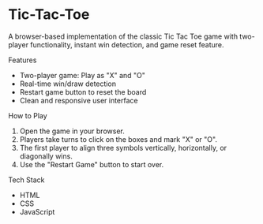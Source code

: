 # Tic-Tac-Toe
A browser-based implementation of the classic Tic Tac Toe game with two-player functionality, instant win detection, and game reset feature.


Features

- Two-player game: Play as "X" and "O"
- Real-time win/draw detection
- Restart game button to reset the board
- Clean and responsive user interface



How to Play

1. Open the game in your browser.
2. Players take turns to click on the boxes and mark "X" or "O".
3. The first player to align three symbols vertically, horizontally, or diagonally wins.
4. Use the "Restart Game" button to start over.



Tech Stack

- HTML  
- CSS  
- JavaScript  
